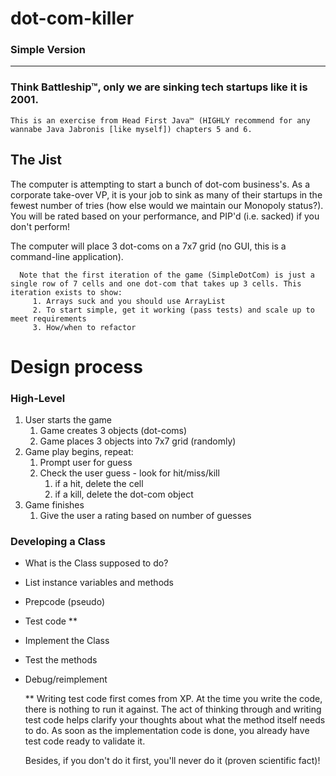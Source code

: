 # dot-com-killer
### Simple Version
<hr>

### Think Battleship™, only we are sinking tech startups like it is 2001.

    This is an exercise from Head First Java™ (HIGHLY recommend for any wannabe Java Jabronis [like myself]) chapters 5 and 6.
    
## The Jist
The computer is attempting to start a bunch of dot-com business's.  As a corporate take-over VP, it is your job to sink as many of their startups in the fewest number of tries (how else would we maintain our Monopoly status?). You will be rated based on your performance, and PIP'd (i.e. sacked) if you don't perform!

The computer will place 3 dot-coms on a 7x7 grid (no GUI, this is a command-line application).

      Note that the first iteration of the game (SimpleDotCom) is just a single row of 7 cells and one dot-com that takes up 3 cells. This iteration exists to show:
         1. Arrays suck and you should use ArrayList
         2. To start simple, get it working (pass tests) and scale up to meet requirements
         3. How/when to refactor

# Design process

### High-Level
1. User starts the game
   1. Game creates 3 objects (dot-coms)
   2. Game places 3 objects into 7x7 grid (randomly)
2. Game play begins, repeat:
   1. Prompt user for guess
   2. Check the user guess - look for hit/miss/kill
      1. if a hit, delete the cell
      2. if a kill, delete the dot-com object
3. Game finishes
   1. Give the user a rating based on number of guesses

### Developing a Class
- What is the Class supposed to do?
- List instance variables and methods
- Prepcode (pseudo)
- Test code **
- Implement the Class
- Test the methods
- Debug/reimplement

        
    ** Writing test code first comes from XP. At the time you write the code, there is nothing to run it against. 
    The act of thinking through and writing test code helps clarify your thoughts about what the method itself needs to do. 
    As soon as the implementation code is done, you already have test code ready to validate it.

    Besides, if you don't do it first, you'll never do it (proven scientific fact)!


